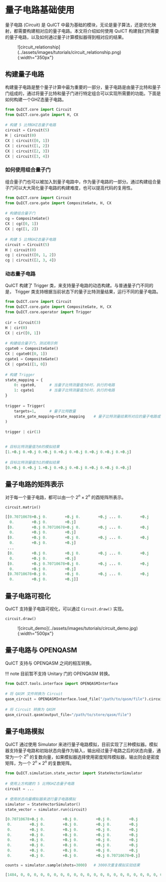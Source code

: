 # 量子电路基础使用

量子电路 (Circuit) 是 QuICT 中最为基础的模块，无论是量子算法，还是优化映射，都需要构建相对应的量子电路。本文将介绍如何使用 QuICT 构建我们所需要的量子电路，以及如何通过量子计算模拟器得到相对应的结果。

<figure markdown>
![circuit_relationship](../assets/images/tutorials/circuit_relationship.png){:width="350px"}
</figure>


## 构建量子电路

构建量子电路是整个量子计算中最为重要的一部分，量子电路是由量子比特和量子门组成的，通过将量子比特和量子门进行特定组合可以实现所需要的功能。下面是如何构建一个GHZ态量子电路。

``` python
from QuICT.core import Circuit
from QuICT.core.gate import H, CX

# 构建 5 比特GHZ态量子电路
circuit = Circuit(5)
H | circuit(0)
CX | circuit([0, 1])
CX | circuit([1, 2])
CX | circuit([2, 3])
CX | circuit([3, 4])
```

### 如何使用组合量子门

组合量子门也可以被加入到量子电路中，作为量子电路的一部分。通过构建组合量子门可以大大简化量子电路的构建难度，也可以提高代码的复用性。

``` python
from QuICT.core import Circuit
from QuICT.core.gate import CompositeGate, H, CX

# 构建组合量子门
cg = CompositeGate()
CX | cg([0, 1])
CX | cg([1, 2])

# 构建 5 比特GHZ态量子电路
circuit = Circuit(5)
H | circuit(0)
cg | circuit([0, 1, 2])
cg | circuit([2, 3, 4])
```

### 动态量子电路

QuICT 构建了 Trigger 类，来支持量子电路的动态构建。与普通量子门不同的是， Trigger 类支持根据当前状态下的量子比特测量结果，运行不同的量子电路。

``` python
from QuICT.core import Circuit
from QuICT.core.gate import CompositeGate, H, CX
from QuICT.core.operator import Trigger

cir = Circuit(3)
H | cir(0)
CX | cir([0, 1])

# 构建组合量子门，测试用示例
cgate0 = CompositeGate()
CX | cgate0([0, 1])
cgate1 = CompositeGate()
CX | cgate1([1, 0])

# 构建 Trigger
state_mapping = {
    0: cgate0,      # 当量子比特测量值为0时，执行的电路
    1: cgate1       # 当量子比特测量值为1时，执行的电路
}

trigger = Trigger(
    targets=1,      # 量子比特数量
    state_gate_mapping=state_mapping    # 量子比特测量结果所对应的量子电路或者量子门
)

trigger | cir(1)
```

``` python

# 目标比特测量值为0的模拟结果
[1.+0.j 0.+0.j 0.+0.j 0.+0.j 0.+0.j 0.+0.j 0.+0.j 0.+0.j]

# 目标比特测量值为1的模拟结果
[0.+0.j 0.+0.j 1.+0.j 0.+0.j 0.+0.j 0.+0.j 0.+0.j 0.+0.j]
```


## 量子电路的矩阵表示

对于每一个量子电路，都可以由一个 $2^n \times 2^n$ 的酉矩阵所表示。

``` python
circuit.matrix()
```

``` python
[[0.70710678+0.j 0.        +0.j 0.        +0.j ... 0.        +0.j
  0.        +0.j 0.        +0.j]
 [0.        +0.j 0.70710678+0.j 0.        +0.j ... 0.        +0.j
  0.        +0.j 0.        +0.j]
 [0.        +0.j 0.        +0.j 0.        +0.j ... 0.        +0.j
  0.        +0.j 0.        +0.j]
 ...
 [0.        +0.j 0.        +0.j 0.        +0.j ... 0.        +0.j
  0.        +0.j 0.        +0.j]
 [0.        +0.j 0.70710678+0.j 0.        +0.j ... 0.        +0.j
  0.        +0.j 0.        +0.j]
 [0.70710678+0.j 0.        +0.j 0.        +0.j ... 0.        +0.j
  0.        +0.j 0.        +0.j]]
```

## 量子电路可视化

QuICT 支持量子电路可视化，可以通过 `Circuit.draw()` 实现。

``` python
circuit.draw()
```

<figure markdown>
![circuit_demo](../assets/images/tutorials/circuit_demo.jpg){:width="500px"}
</figure>

## 量子电路与 OPENQASM

QuICT 支持与 OPENQASM 之间的相互转换。

!!! note
    目前暂不支持 Unitary 门的 OPENQASM 转换。

``` python
from QuICT.tools.interface import OPENQASMInterface

# 将 QASM 文件转换为 Circuit
qasm_circuit = OPENQASMInterface.load_file("/path/to/qasm/file").circuit

# 将 Circuit 转换为 QASM
qasm_circuit.qasm(output_file="/path/to/store/qasm/file")
```

## 量子电路模拟

QuICT 通过使用 Simulator 来进行量子电路模拟，目前实现了三种模拟器。模拟器支持量子电路和初始状态向量作为输入，输出经过量子电路之后的状态向量，通常为一个 $2^n$ 的复数向量，如果模拟器选择使用密度矩阵模拟器，输出则会是密度矩阵，为一个 $2^n \times 2^n$ 的复数矩阵。

``` python
from QuICT.simulation.state_vector import StateVectorSimulator

# 使用上方构建的 5 比特GHZ态量子电路
circuit = ...

# 使用状态向量模拟器来进行量子电路模拟
simulator = StateVectorSimulator()
state_vector = simulator.run(circuit)
```

``` python
[0.70710678+0.j 0.        +0.j 0.        +0.j 0.        +0.j
 0.        +0.j 0.        +0.j 0.        +0.j 0.        +0.j
 0.        +0.j 0.        +0.j 0.        +0.j 0.        +0.j
 0.        +0.j 0.        +0.j 0.        +0.j 0.        +0.j
 0.        +0.j 0.        +0.j 0.        +0.j 0.        +0.j
 0.        +0.j 0.        +0.j 0.        +0.j 0.        +0.j
 0.        +0.j 0.        +0.j 0.        +0.j 0.        +0.j
 0.        +0.j 0.        +0.j 0.        +0.j 0.70710678+0.j]
```

```python
counts = simulator.sample(shots=3000)   # 3000次重复模拟实验结果
```

``` python
[1484, 0, 0, 0, 0, 0, 0, 0, 0, 0, 0, 0, 0, 0, 0, 0, 0, 0, 0, 0, 0, 0, 0, 0, 0, 0, 0, 0, 0, 0, 0, 1516]
```
